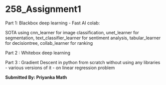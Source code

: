 # 258_Assignment1
Part 1: Blackbox deep learning - Fast AI colab:

SOTA using cnn_learner for image classification, unet_learner for segmentation, text_classifier_learner for sentiment analysis, tabular_learner for decisiontree, collab_learner for ranking

Part 2 : Whitebox deep learning

Part 3 : Gradient Descent in python from scratch without using any libraries - various versions of it - on linear regression problem

**Submitted By: Priyanka Math**

